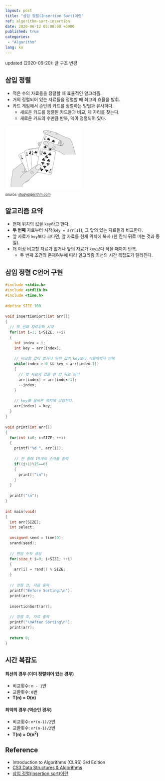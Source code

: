 ```yaml
---
layout: post
title: "삼입 정렬(Insertion Sort)이란"
ref: algorithm-sort-insertion
date: 2020-06-12 05:00:00 +0900
published: true
categories:
 - "Algorithm"
lang: ko
---
```


<div class="updated">
updated (2020-06-20): 글 구조 변경
</div>

## 삼입 정렬 
- 적은 수의 자료들을 정렬할 때 효율적인 알고리즘.
- 거의 정렬되어 있는 자료들을 정렬할 때 최고의 효율을 발휘.
- 카드 게임에서 손안의 카드를 정렬하는 방법과 유사하다.
  + 새로운 카드를 정렬된 카드들과 비교, 제 자리를 찾는다.
  + 새로운 카드의 수만큼 반복, 덱이 정렬되어 있다.

<img src="/assets/images/algorithm/sorting/insertion.png"> <br>
<span style="font-size:11px"><i>source: <a href="https://studyalgorithms.com/array/insertion-sort/#">studyalgorithm.com</a></i></span>

<div class="divider"></div>

## 알고리즘 요약
- 현재 위치의 값을 `key`라고 한다.
- **두 번째** 자료부터 시작(`key = arr[1]`), 그 앞의 있는 자료들과 비교한다.
- 앞 자료가 `key`보다 크다면, 앞 자료를 현재 위치에 복사 (한 칸씩 뒤로 미는 것과 동일).
- 더 이상 비교할 자료가 없거나 앞의 자료가 `key`보다 작을 때까지 반복.
  + 두 번째 조건의 존재여부에 따라 알고리즘 최선의 시간 복잡도가 달라진다.

<div class="divider"></div>

## 삼입 정렬 C언어 구현 

```c
#include <stdio.h>
#include <stdlib.h>
#include <time.h>

#define SIZE 100

void insertionSort(int arr[])
{
  // 두 번째 자료부터 시작
  for(int i=1; i<SIZE; ++i)
  {
    int index = i;
    int key = arr[index];

    // 비교할 값이 없거나 앞의 값이 key보다 작을때까지 반복
    while(index > 0 && key < arr[index-1])
    {
      // 앞 자료의 값을 한 칸 뒤로 민다
      arr[index] = arr[index-1];
      --index;
    }

    // key를 올바른 위치에 삼입한다.
    arr[index] = key;
  }
}

void print(int arr[])
{
  for(int i=0; i<SIZE; ++i)
  {
    printf("%d ", arr[i]);

    // 한 줄에 15개씩 숫자를 출력
    if((i+1)%15==0)
    {
      printf("\n");
    }
  }

  printf("\n");
}

int main(void)
{ 
  int arr[SIZE];
  int select;

  unsigned seed = time(0);
  srand(seed);

  // 랜덤 숫자 생성
  for(size_t i=0; i<SIZE; ++i)
  {
    arr[i] = rand() % SIZE;
  }

  // 정렬 전, 자료 출력
  printf("Before Sorting:\n");
  print(arr);

  insertionSort(arr);

  // 정렬 후, 자료 출력
  printf("\nAfter Sorting\n");
  print(arr);

  return 0;
}
```

<div class="divider"></div>

## 시간 복잡도
#### 최선의 경우 (이미 정렬되어 있는 경우)
- 비교횟수: `n - 1`번
- 교환횟수: `0`번
- **T(n) = O(n)**

#### 최악의 경우 (역순인 경우)
- 비교횟수: `n*(n-1)/2`번
- 교환횟수: `n*(n-1)/2`번
- <b>T(n) = O(n<sup>2</sup>)</b>

<div class="divider"></div>

## Reference
- Introduction to Algorithms (CLRS) 3rd Edition
- [CS3 Data Structures & Algorithms](https://opendsa-server.cs.vt.edu/ODSA/Books/CS3/html/InsertionSort.html)
- [삼입 정렬(insertion sort)이란](https://gmlwjd9405.github.io/2018/05/06/algorithm-insertion-sort.html)
